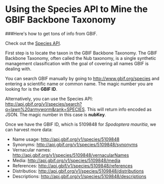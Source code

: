 <!--
.. title: Using the Species API to Mine the GBIF Backbone Taxonomy
.. slug: using-the-species-api-to-mine-the-gbif-backbone-taxonomy
.. date: 2017-04-22 08:26:03 UTC+10:00
.. tags: GBIF JSON taxonomy biodiversity
.. category:
.. link:
.. description:
.. type: text
-->

# Using the Species API to Mine the GBIF Backbone Taxonomy

###Here's how to get tons of info from GBIF.

Check out the [Species API](http://www.gbif.org/developer/species).

First step is to locate the taxon in the GBIF Backbone Taxonomy. The GBIF Backbone Taxonomy, often called the Nub taxonomy, is a single synthetic management classification with the goal of covering all names GBIF is dealing with.

You can search GBIF manually by going to <http://www.gbif.org/species> and entering a scientific name or common name. The magic number you are looking for is the **GBIF ID**.

Alternatively, you can use the Species API: <http://api.gbif.org/v1/species/search?q=lawn%20armyworm&rank=SPECIES>. This will return info encoded as JSON. The magic number in this case is **nubKey**.

Once we have the GBIF ID, which is 5109848 for *Spodoptera mauritia*, we can harvest more data:

* Name usage: <http://api.gbif.org/v1/species/5109848>
* Synonyms: <http://api.gbif.org/v1/species/5109848/synonyms>
* Vernacular names: <http://api.gbif.org/v1/species/5109848/vernacularNames>
* Media: <http://api.gbif.org/v1/species/5109848/media>
* References: <http://api.gbif/v1/species/5109848/references>
* Distributios: <http://api.gbif.org/v1/species/5109848/distributions>
* Descriptions: <http://api.gbif.org/v1/species/5109848/descriptions>
